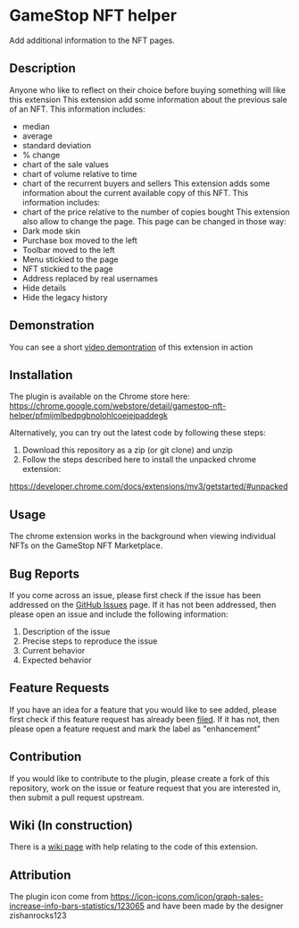 # GameStop NFT helper
Add additional information to the NFT pages.

## Description
Anyone who like to reflect on their choice before buying something will like this extension
This extension add some information about the previous sale of an NFT. This information includes:
- median
- average
- standard deviation
- % change
- chart of the sale values
- chart of volume relative to time
- chart of the recurrent buyers and sellers
This extension adds some information about the current available copy of this NFT. This information includes:
- chart of the price relative to the number of copies bought
This extension also allow to change the page. This page can be changed in those way:
- Dark mode skin
- Purchase box moved to the left
- Toolbar moved to the left
- Menu stickied to the page
- NFT stickied to the page
- Address replaced by real usernames
- Hide details
- Hide the legacy history

## Demonstration
You can see a short [video demontration](https://youtu.be/fkOG3toBeYc) of this extension in action

## Installation
The plugin is available on the Chrome store here:
https://chrome.google.com/webstore/detail/gamestop-nft-helper/pfmijmlbedpgbnolohlcoejejpaddegk

Alternatively, you can try out the latest code by following these steps:

1. Download this repository as a zip (or git clone) and unzip
2. Follow the steps described here to install the unpacked chrome extension:

https://developer.chrome.com/docs/extensions/mv3/getstarted/#unpacked

## Usage
The chrome extension works in the background when viewing individual NFTs on the
GameStop NFT Marketplace.

## Bug Reports
If you come across an issue, please first check if the issue has been addressed
on the [GitHub Issues](https://github.com/maxrioux100/gamestop-nft-helper/issues)
page. If it has not been addressed, then please open an issue and include the
following information:

1. Description of the issue
2. Precise steps to reproduce the issue
3. Current behavior
4. Expected behavior

## Feature Requests
If you have an idea for a feature that you would like to see added, please first
check if this feature request has already been [filed](https://github.com/maxrioux100/gamestop-nft-helper/labels/enhancement).
If it has not, then please open a feature request and mark the label as "enhancement"

## Contribution
If you would like to contribute to the plugin, please create a fork of this
repository, work on the issue or feature request that you are interested in, then
submit a pull request upstream.

## Wiki (In construction)
There is a [wiki page](https://github.com/maxrioux100/gamestop-nft-helper/wiki) with help relating to the code of this extension.

## Attribution
The plugin icon come from https://icon-icons.com/icon/graph-sales-increase-info-bars-statistics/123065 and have been made by the designer zishanrocks123
